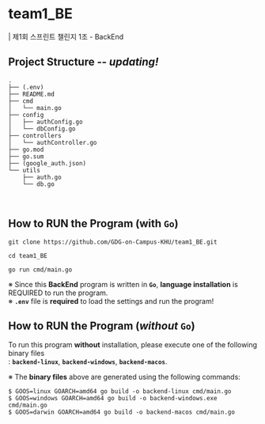 # team1_BE
| 제1회 스프린트 챌린지 1조 - BackEnd

## <b>Project Structure</b> -- <i>updating!</i>
```
.
├── (.env)
├── README.md
├── cmd
│   └── main.go
├── config
│   ├── authConfig.go
│   └── dbConfig.go
├── controllers
│   └── authController.go
├── go.mod
├── go.sum
├── (google_auth.json)
└── utils
    ├── auth.go
    └── db.go
```
<br>

## How to RUN the Program (with <code>Go</code>)
```
git clone https://github.com/GDG-on-Campus-KHU/team1_BE.git

cd team1_BE

go run cmd/main.go
```
※ Since this <b>BackEnd</b> program is written in <b><code>Go</code></b>, <b>language installation</b> is REQUIRED to run the program.<br>
※ <b><code>.env</code></b> file is <b>required</b> to load the settings and run the program!

## How to RUN the Program (<i>without</i> <code>Go</code>)
To run this program <b>without</b> installation, please execute one of the following binary files<br>
: <b><code>backend-linux</code></b>, <b><code>backend-windows</code></b>, <b><code>backend-macos</code></b>.

※ The <b>binary files</b> above are generated using the following commands:
```
$ GOOS=linux GOARCH=amd64 go build -o backend-linux cmd/main.go
$ GOOS=windows GOARCH=amd64 go build -o backend-windows.exe cmd/main.go
$ GOOS=darwin GOARCH=amd64 go build -o backend-macos cmd/main.go
```